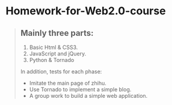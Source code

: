 # Homework-for-Web2.0-course
> ## Mainly three parts:
> 
> 1.   Basic Html & CSS3.
> 2.   JavaScript and jQuery.
> 3.   Python & Tornado
> 
> In addition, tests for each phase:
>
> + Imitate the main page of zhihu.
> + Use Tornado to implement a simple blog.
> + A group work to build a simple web application.
